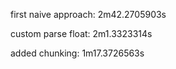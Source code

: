 first naive approach: 2m42.2705903s

custom parse float: 2m1.3323314s

added chunking: 1m17.3726563s

